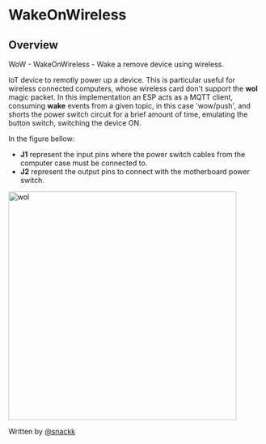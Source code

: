 # WakeOnWireless

## Overview

WoW - WakeOnWireless - Wake a remove device using wireless.

IoT device to remotly power up a device. This is particular useful for wireless connected computers, whose wireless card don't support the **wol** magic packet. 
In this implementation an ESP acts as a MQTT client, consuming **wake** events from a given topic, in this case 'wow/push', and shorts the power switch circuit for a brief amount of time, emulating the button switch, switching the device ON.

In the figure bellow:
- **J1** represent the input pins where the power switch cables from the computer case must be connected to.
- **J2** represent the output pins to connect with the motherboard power switch.

<img width="451" alt="wol" src="https://user-images.githubusercontent.com/9936714/73220573-a9346e80-4156-11ea-9cc3-16674fdf1ef2.png">


  Written by [@snackk](https://github.com/snackk)
